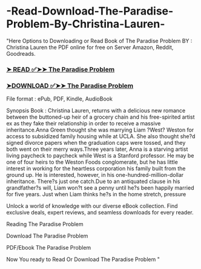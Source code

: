 # -Read-Download-The-Paradise-Problem-By-Christina-Lauren-


"Here Options to Downloading or Read Book of The Paradise Problem BY : Christina Lauren the PDF online for free on Server Amazon, Reddit, Goodreads.

### [➤ READ ✅➤➤ The Paradise Problem](https://en.ebooksteach.xyz/?book=199797582-the-paradise-problem)
### [➤DOWNLOAD ✅➤➤ The Paradise Problem](https://en.ebooksteach.xyz/?book=199797582-the-paradise-problem)

File format : ePub, PDF, Kindle, AudioBook

Synopsis Book : Christina Lauren, returns with a delicious new romance between the buttoned-up heir of a grocery chain and his free-spirited artist ex as they fake their relationship in order to receive a massive inheritance.Anna Green thought she was marrying Liam ?West? Weston for access to subsidized family housing while at UCLA. She also thought she?d signed divorce papers when the graduation caps were tossed, and they both went on their merry ways.Three years later, Anna is a starving artist living paycheck to paycheck while West is a Stanford professor. He may be one of four heirs to the Weston Foods conglomerate, but he has little interest in working for the heartless corporation his family built from the ground up. He is interested, however, in his one-hundred-million-dollar inheritance. There?s just one catch.Due to an antiquated clause in his grandfather?s will, Liam won?t see a penny until he?s been happily married for five years. Just when Liam thinks he?s in the home stretch, pressure 

Unlock a world of knowledge with our diverse eBook collection. Find exclusive deals, expert reviews, and seamless downloads for every reader.

Reading The Paradise Problem

Download The Paradise Problem

PDF/Ebook The Paradise Problem

Now You ready to Read Or Download The Paradise Problem
"
